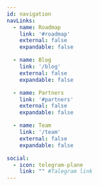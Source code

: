 ```yaml
---
id: navigation
navLinks:
  - name: Roadmap
    link: '#roadmap'
    external: false
    expandable: false

  - name: Blog
    link: '/blog'
    external: false
    expandable: false

  - name: Partners
    link: '#partners'
    external: false
    expandable: false

  - name: Team
    link: '/team'
    external: false
    expandable: false

social:
  - icon: telegram-plane
    link: "" #Talegram link
---
```


<!--       - title: Future
        path: /future -->

<!--       submenu:
      - title: Solution
        path: /solution

      - title: Participate
        path: /participate

      - title: Token
        path: /token

      - title: Knowledge Base
        path: https://wiki.threefold.io/#/what_is_farming
        external: true -->
